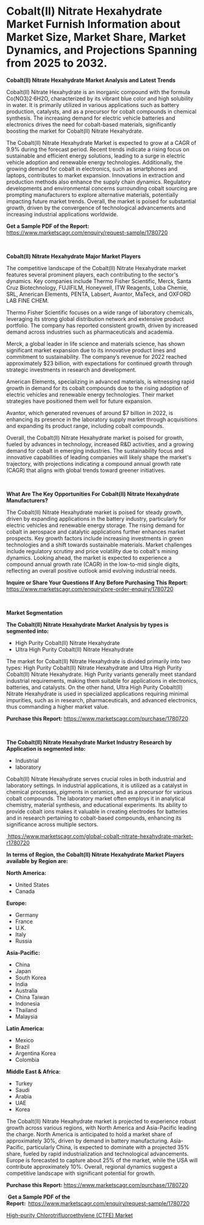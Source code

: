 <p><h1>Cobalt(II) Nitrate Hexahydrate Market Furnish Information about Market Size, Market Share, Market Dynamics, and Projections Spanning from 2025 to 2032.</h1></p><p><strong>Cobalt(II) Nitrate Hexahydrate Market Analysis and Latest Trends</strong></p>
<p><p>Cobalt(II) Nitrate Hexahydrate is an inorganic compound with the formula Co(NO3)2·6H2O, characterized by its vibrant blue color and high solubility in water. It is primarily utilized in various applications such as battery production, catalysts, and as a precursor for cobalt compounds in chemical synthesis. The increasing demand for electric vehicle batteries and electronics drives the need for cobalt-based materials, significantly boosting the market for Cobalt(II) Nitrate Hexahydrate.</p><p>The Cobalt(II) Nitrate Hexahydrate Market is expected to grow at a CAGR of 9.9% during the forecast period. Recent trends indicate a rising focus on sustainable and efficient energy solutions, leading to a surge in electric vehicle adoption and renewable energy technologies. Additionally, the growing demand for cobalt in electronics, such as smartphones and laptops, contributes to market expansion. Innovations in extraction and production methods also enhance the supply chain dynamics. Regulatory developments and environmental concerns surrounding cobalt sourcing are prompting manufacturers to explore alternative materials, potentially impacting future market trends. Overall, the market is poised for substantial growth, driven by the convergence of technological advancements and increasing industrial applications worldwide.</p></p>
<p><strong>Get a Sample PDF of the Report:&nbsp;</strong> <a href="https://www.marketscagr.com/enquiry/request-sample/1780720?utm_campaign=1879&utm_medium=2&utm_source=Github&utm_content=ia&utm_term=02022025&utm_id=cobaltii-nitrate-hexahydrate">https://www.marketscagr.com/enquiry/request-sample/1780720</a></p>
<p>&nbsp;</p>
<p><strong>Cobalt(II) Nitrate Hexahydrate Major Market Players</strong></p>
<p><p>The competitive landscape of the Cobalt(II) Nitrate Hexahydrate market features several prominent players, each contributing to the sector's dynamics. Key companies include Thermo Fisher Scientific, Merck, Santa Cruz Biotechnology, FUJIFILM, Honeywell, ITW Reagents, Loba Chemie, SRL, American Elements, PENTA, Labsert, Avantor, MaTeck, and OXFORD LAB FINE CHEM.</p><p>Thermo Fisher Scientific focuses on a wide range of laboratory chemicals, leveraging its strong global distribution network and extensive product portfolio. The company has reported consistent growth, driven by increased demand across industries such as pharmaceuticals and academia.</p><p>Merck, a global leader in life science and materials science, has shown significant market expansion due to its innovative product lines and commitment to sustainability. The company’s revenue for 2022 reached approximately $23 billion, with expectations for continued growth through strategic investments in research and development.</p><p>American Elements, specializing in advanced materials, is witnessing rapid growth in demand for its cobalt compounds due to the rising adoption of electric vehicles and renewable energy technologies. Their market strategies have positioned them well for future expansion.</p><p>Avantor, which generated revenues of around $7 billion in 2022, is enhancing its presence in the laboratory supply market through acquisitions and expanding its product range, including cobalt compounds. </p><p>Overall, the Cobalt(II) Nitrate Hexahydrate market is poised for growth, fueled by advances in technology, increased R&D activities, and a growing demand for cobalt in emerging industries. The sustainability focus and innovative capabilities of leading companies will likely shape the market's trajectory, with projections indicating a compound annual growth rate (CAGR) that aligns with global trends toward greener initiatives.</p></p>
<p>&nbsp;</p>
<p><strong>What Are The Key Opportunities For Cobalt(II) Nitrate Hexahydrate Manufacturers?</strong></p>
<p><p>The Cobalt(II) Nitrate Hexahydrate market is poised for steady growth, driven by expanding applications in the battery industry, particularly for electric vehicles and renewable energy storage. The rising demand for cobalt in aerospace and catalytic applications further enhances market prospects. Key growth factors include increasing investments in green technologies and a shift towards sustainable materials. Market challenges include regulatory scrutiny and price volatility due to cobalt's mining dynamics. Looking ahead, the market is expected to experience a compound annual growth rate (CAGR) in the low-to-mid single digits, reflecting an overall positive outlook amid evolving industrial needs.</p></p>
<p><strong>Inquire or Share Your Questions If Any Before Purchasing This Report:</strong> <a href="https://www.marketscagr.com/enquiry/pre-order-enquiry/1780720?utm_campaign=1879&utm_medium=2&utm_source=Github&utm_content=ia&utm_term=02022025&utm_id=cobaltii-nitrate-hexahydrate">https://www.marketscagr.com/enquiry/pre-order-enquiry/1780720</a></p>
<p>&nbsp;</p>
<p><strong>Market Segmentation</strong></p>
<p><strong>The Cobalt(II) Nitrate Hexahydrate Market Analysis by types is segmented into:</strong></p>
<p><ul><li>High Purity Cobalt(II) Nitrate Hexahydrate</li><li>Ultra High Purity Cobalt(II) Nitrate Hexahydrate</li></ul></p>
<p><p>The market for Cobalt(II) Nitrate Hexahydrate is divided primarily into two types: High Purity Cobalt(II) Nitrate Hexahydrate and Ultra High Purity Cobalt(II) Nitrate Hexahydrate. High Purity variants generally meet standard industrial requirements, making them suitable for applications in electronics, batteries, and catalysts. On the other hand, Ultra High Purity Cobalt(II) Nitrate Hexahydrate is used in specialized applications requiring minimal impurities, such as in research, pharmaceuticals, and advanced electronics, thus commanding a higher market value.</p></p>
<p><strong>Purchase this Report:&nbsp;</strong><a href="https://www.marketscagr.com/purchase/1780720?utm_campaign=1879&utm_medium=2&utm_source=Github&utm_content=ia&utm_term=02022025&utm_id=cobaltii-nitrate-hexahydrate">https://www.marketscagr.com/purchase/1780720</a></p>
<p>&nbsp;</p>
<p><strong>The Cobalt(II) Nitrate Hexahydrate Market Industry Research by Application is segmented into:</strong></p>
<p><ul><li>Industrial</li><li>laboratory</li></ul></p>
<p><p>Cobalt(II) Nitrate Hexahydrate serves crucial roles in both industrial and laboratory settings. In industrial applications, it is utilized as a catalyst in chemical processes, pigments in ceramics, and as a precursor for various cobalt compounds. The laboratory market often employs it in analytical chemistry, material synthesis, and educational experiments. Its ability to provide cobalt ions makes it valuable in creating electrodes for batteries and in research pertaining to cobalt-based compounds, enhancing its significance across multiple sectors.</p></p>
<p><a href="https://www.marketscagr.com/global-cobalt-nitrate-hexahydrate-market-r1780720?utm_campaign=1879&utm_medium=2&utm_source=Github&utm_content=ia&utm_term=02022025&utm_id=cobaltii-nitrate-hexahydrate">&nbsp;https://www.marketscagr.com/global-cobalt-nitrate-hexahydrate-market-r1780720</a></p>
<p><strong>In terms of Region, the Cobalt(II) Nitrate Hexahydrate Market Players available by Region are:</strong></p>
<p>
    <p> <strong> North America: </strong>
        <ul>
            <li>United States</li>
            <li>Canada</li>
        </ul>
        </p> 
    <p> <strong> Europe: </strong>
        <ul>
            <li>Germany</li>
            <li>France</li>
            <li>U.K.</li>
            <li>Italy</li>
            <li>Russia</li>
        </ul>
        </p> 
    <p> <strong> Asia-Pacific: </strong>
        <ul>
            <li>China</li>
            <li>Japan</li>
            <li>South Korea</li>
            <li>India</li>
            <li>Australia</li>
            <li>China Taiwan</li>
            <li>Indonesia</li>
            <li>Thailand</li>
            <li>Malaysia</li>
        </ul>
        </p> 
    <p> <strong> Latin America: </strong>
        <ul>
            <li>Mexico</li>
            <li>Brazil</li>
            <li>Argentina Korea</li>
            <li>Colombia</li>
        </ul>
        </p> 
    <p> <strong> Middle East & Africa: </strong>
        <ul>
            <li>Turkey</li>
            <li>Saudi</li>
            <li>Arabia</li>
            <li>UAE</li>
            <li>Korea</li>
        </ul>
    </p>
    </p>
<p><p>The Cobalt(II) Nitrate Hexahydrate market is projected to experience robust growth across various regions, with North America and Asia-Pacific leading the charge. North America is anticipated to hold a market share of approximately 30%, driven by demand in battery manufacturing. Asia-Pacific, particularly China, is expected to dominate with a projected 35% share, fueled by rapid industrialization and technological advancements. Europe is forecasted to capture about 25% of the market, while the USA will contribute approximately 10%. Overall, regional dynamics suggest a competitive landscape with significant potential for growth.</p></p>
<p><strong>Purchase this Report: </strong><a href="https://www.marketscagr.com/purchase/1780720?utm_campaign=1879&utm_medium=2&utm_source=Github&utm_content=ia&utm_term=02022025&utm_id=cobaltii-nitrate-hexahydrate">https://www.marketscagr.com/purchase/1780720</a></p>
<p>&nbsp;<strong>Get a Sample PDF of the Report:&nbsp;&nbsp;</strong><a href="https://www.marketscagr.com/enquiry/request-sample/1780720?utm_campaign=1879&utm_medium=2&utm_source=Github&utm_content=ia&utm_term=02022025&utm_id=cobaltii-nitrate-hexahydrate">https://www.marketscagr.com/enquiry/request-sample/1780720</a></p>
<p><strong></strong></p>
<p><p><a href="https://github.com/rahu1506/Market-Research-Report-List-6/blob/main/high-purity-chlorotrifluoroethylene-ctfe-market.md?utm_campaign=1879&utm_medium=2&utm_source=Github&utm_content=ia&utm_term=02022025&utm_id=cobaltii-nitrate-hexahydrate">High-purity Chlorotrifluoroethylene (CTFE) Market</a></p></p>